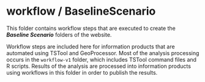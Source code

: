 # workflow / BaselineScenario

This folder contains workflow steps that are executed to create the ***Baseline Scenario***
folders of the website.

Workflow steps are included here for information products that are automated using TSTool and GeoProcessor.
Most of the analysis processing occurs in the `workflow-v1` folder,
which includes TSTool command files and R scripts.
Results of the analysis are processed into information products using workflows in this folder
in order to publish the results.
